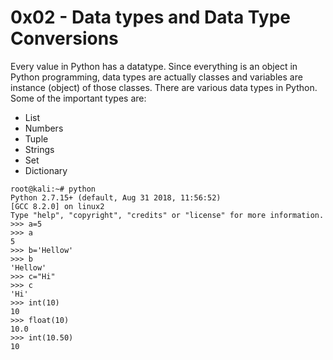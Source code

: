 # 0x02 - Data types and Data Type Conversions

Every value in Python has a datatype. Since everything is an object in Python programming, data types are actually classes and variables are instance (object) of those classes. There are various data types in Python. Some of the important types are:

* List
* Numbers
* Tuple
* Strings
* Set
* Dictionary

```
root@kali:~# python
Python 2.7.15+ (default, Aug 31 2018, 11:56:52) 
[GCC 8.2.0] on linux2
Type "help", "copyright", "credits" or "license" for more information.
>>> a=5
>>> a
5
>>> b='Hellow'
>>> b
'Hellow'
>>> c="Hi"
>>> c
'Hi'
>>> int(10)
10
>>> float(10)
10.0
>>> int(10.50)
10
```
